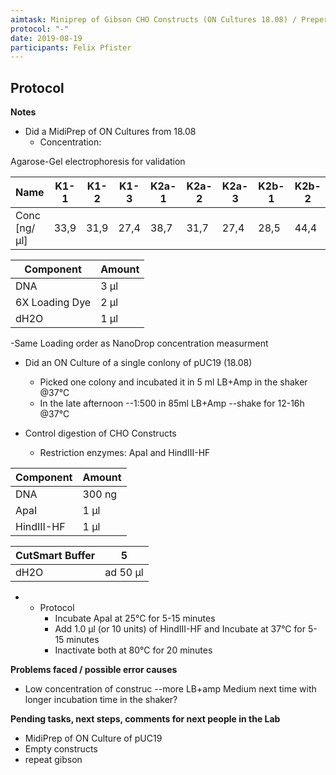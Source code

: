 ```yaml
---
aimtask: Miniprep of Gibson CHO Constructs (ON Cultures 18.08) / Preperation for MidiPrep of pUC19 /Control digestion of Gibson CHO Constructs  
protocol: "-"  
date: 2019-08-19  
participants: Felix Pfister
---  
```

  
## Protocol 
**Notes**

  

-   Did a MidiPrep of ON Cultures from 18.08
    -   Concentration:


Agarose-Gel electrophoresis for validation

|Name|K1-1|K1-2|K1-3|K2a-1|K2a-2|K2a-3|K2b-1|K2b-2|K2b-3|
|--- |--- |--- |--- |--- |--- |--- |--- |--- |--- |
|Conc [ng/µl]|33,9|31,9|27,4|38,7|31,7|27,4|28,5|44,4|26,1|

   

|Component|Amount|
|---|---|
|DNA|3 µl|
|6X Loading Dye|2 µl|
|dH2O|1 µl|
 
-Same Loading order as NanoDrop concentration measurment

  

  

-   Did an ON Culture of a single conlony of pUC19 (18.08)
    -   Picked one colony and incubated it in 5 ml LB+Amp in the shaker @37°C
    -   In the late afternoon --1:500 in 85ml LB+Amp --shake for 12-16h @37°C

-   Control digestion of CHO Constructs
    -   Restriction enzymes: ApaI and HindIII-HF


|Component|Amount|
|--- |--- |
|DNA|300 ng|
|ApaI|1 µl|
|HindIII-HF|1 µl|


|CutSmart Buffer|5|
|--- |--- |
|dH2O|ad 50 µl|

-   -   Protocol
        -   Incubate ApaI at 25°C for 5-15 minutes
        -   Add 1.0 µl (or 10 units) of HindIII-HF and  Incubate at 37°C for 5-15 minutes
        -   Inactivate both at 80°C for 20 minutes

**Problems faced / possible error causes**

-   Low concentration of construc --more LB+amp Medium next time with longer incubation time in the shaker?

  

**Pending tasks, next steps, comments for next people in the Lab**

  

-   MidiPrep of ON Culture of pUC19
-   Empty constructs 
-   repeat gibson

![<Beschreibung>](/labjournal-entries/images/Unbenannt-with-annotations.png)
![<Beschreibung>](/labjournal-entries/images/TS05376Aug192019.jpg)
![<Beschreibung>](/labjournal-entries/images/TS05375Aug192019.jpg)
